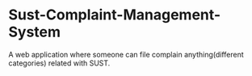 # Sust-Complaint-Management-System
A web application where someone can file complain anything(different categories) related with SUST.
